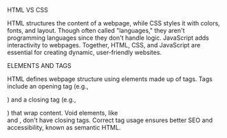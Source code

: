 HTML VS CSS

HTML structures the content of a webpage, while CSS styles it with colors, fonts, and layout. Though often called "languages," they aren't programming languages since they don't handle logic. JavaScript adds interactivity to webpages. Together, HTML, CSS, and JavaScript are essential for creating dynamic, user-friendly websites.



ELEMENTS AND TAGS

HTML defines webpage structure using elements made up of tags. Tags include an opening tag (e.g., <p>) and a closing tag (e.g., </p>) that wrap content. Void elements, like <br> and <img>, don't have closing tags. Correct tag usage ensures better SEO and accessibility, known as semantic HTML.
